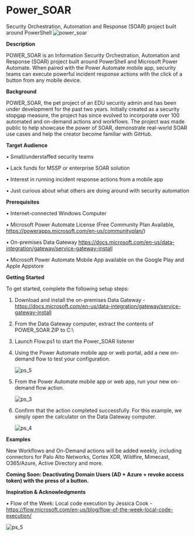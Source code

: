 # Power_SOAR
Security Orchestration, Automation and Response (SOAR) project built around PowerShell
![power_soar](https://user-images.githubusercontent.com/81455058/115311482-5537f000-a135-11eb-8018-997fd988b306.PNG)

**Description**

POWER_SOAR is an Information Security Orchestration, Automation and Response (SOAR) project built around PowerShell and Microsoft Power Automate. When paired with the  Power Automate mobile app, security teams can execute powerful incident response actions with the click of a button from any mobile device.



**Background**

POWER_SOAR, the pet project of an EDU security admin and has been under development for the past two years.  Initially created as a security stopgap measure, the project has since evolved to incorporate over 100 automated and on-demand actions and workflows.
The project was made public to help showcase the power of SOAR, demonstrate real-world SOAR use cases and help the creator become familiar with GitHub.



**Target Audience**

•	Small/understaffed security teams

•	Lack funds for MSSP or enterprise SOAR solution

•	Interest in running incident response actions from a mobile app

•	Just curious about what others are doing around with security automation



**Prerequisites**

•	Internet-connected Windows Computer

•	Microsoft Power Automate License (Free Community Plan Available, 
    https://powerapps.microsoft.com/en-us/communityplan/)
    
•	On-premises Data Gateway
    https://docs.microsoft.com/en-us/data-integration/gateway/service-gateway-install
    
•	Microsoft Power Automate Mobile App available on the Google Play and Apple Appstore



**Getting Started**

To get started, complete the following setup steps:
1.	Download and install the on-premises Data Gateway - https://docs.microsoft.com/en-us/data-integration/gateway/service-gateway-install 
2.	From the Data Gateway computer, extract the contents of POWER_SOAR.ZIP to C:\
3.	Launch Flow.ps1 to start the Power_SOAR listener
4.	Using the Power Automate mobile app or web portal, add a new on-demand flow to test your configuration.
    
    ![ps_5](https://user-images.githubusercontent.com/81455058/115472078-b11a7b80-a1fe-11eb-9503-8ece6987a497.PNG)
    
5.	From the Power Automate mobile app or web app, run your new on-demand flow action.

    ![ps_3](https://user-images.githubusercontent.com/81455058/115313199-751ce300-a138-11eb-9cae-b5d12acc2374.PNG)

6.	Confirm that the action completed successfully.  For this example, we simply open the calculator on the Data Gateway computer.

    ![ps_4](https://user-images.githubusercontent.com/81455058/115314222-63d4d600-a13a-11eb-926d-f69ba683ae30.PNG)

**Examples**

New Workflows and On-Demand actions will be added weekly, including connectors for Palo Alto Networks, Cortex XDR, Wildfire, Mimecast, O365/Azure, Active Directory and more.

**Coming Soon: Deactivating Domain Users (AD + Azure + revoke access token) with the press of a button.**


**Inspiration & Acknowledgments**

•	Flow of the Week: Local code execution by Jessica Cook - https://flow.microsoft.com/en-us/blog/flow-of-the-week-local-code-execution/


![ps_5](https://user-images.githubusercontent.com/81455058/115472069-ab249a80-a1fe-11eb-9b71-02d32cf8d613.PNG)
